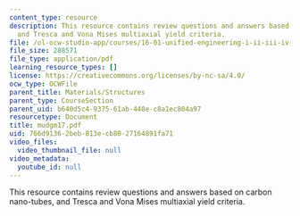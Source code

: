 ```yaml
---
content_type: resource
description: This resource contains review questions and answers based on carbon nano-tubes,
  and Tresca and Vona Mises multiaxial yield criteria.
file: /ol-ocw-studio-app/courses/16-01-unified-engineering-i-ii-iii-iv-fall-2005-spring-2006/766d91362beb813ecb8027164891fa71_mudgm17.pdf
file_size: 288571
file_type: application/pdf
learning_resource_types: []
license: https://creativecommons.org/licenses/by-nc-sa/4.0/
ocw_type: OCWFile
parent_title: Materials/Structures
parent_type: CourseSection
parent_uid: b640d5c4-9375-61ab-448e-c8a1ec804a97
resourcetype: Document
title: mudgm17.pdf
uid: 766d9136-2beb-813e-cb80-27164891fa71
video_files:
  video_thumbnail_file: null
video_metadata:
  youtube_id: null
---
```

This resource contains review questions and answers based on carbon nano-tubes, and Tresca and Vona Mises multiaxial yield criteria.